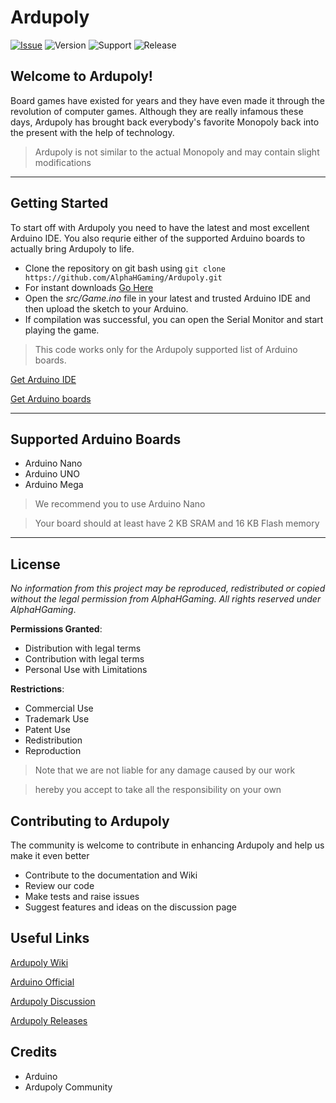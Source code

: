 # **Ardupoly**

[![Issue](https://img.shields.io/github/issues/CodedGamer56/Ardupoly)](https://github.com/CodedGamer56/Ardupoly/issues) ![Version](https://img.shields.io/badge/Version-1.0.0-blue) ![Support](https://img.shields.io/badge/Supports-Arduino%201.8.3-orange) ![Release](https://img.shields.io/badge/Release-Beta-yellow)

## Welcome to Ardupoly!

Board games have existed for years and they have even made it through the revolution of computer games. Although they are really infamous these days, Ardupoly has brought back everybody's favorite Monopoly back into the present with the help of technology.

> Ardupoly is not similar to the actual Monopoly and may contain slight modifications

---

## Getting Started

To start off with Ardupoly you need to have the latest and most excellent Arduino IDE. You also requrie either of the supported Arduino boards to actually bring Ardupoly to life.

+ Clone the repository on git bash using ```git clone https://github.com/AlphaHGaming/Ardupoly.git```
+ For instant downloads [Go Here](https://github.com/AlphaHGaming/Ardupoly/archive/refs/tags/v1.0.0-beta.zip) 
+ Open the _src/Game.ino_ file in your latest and trusted Arduino IDE and then upload the sketch to your Arduino. 
+ If compilation was successful, you can open the Serial Monitor and start playing the game. 

> This code works only for the Ardupoly supported list of Arduino boards.

[Get Arduino IDE](https://www.arduino.cc/en/software)

[Get Arduino boards](https://store.arduino.cc)

---

## Supported Arduino Boards

+ Arduino Nano
+ Arduino UNO
+ Arduino Mega

> We recommend you to use Arduino Nano

> Your board should at least have 2 KB SRAM and 16 KB Flash memory

---

## License

*No information from this project may be reproduced, redistributed or copied without the legal permission from AlphaHGaming.* 
*All rights reserved under AlphaHGaming*.

**Permissions Granted**: 
+ Distribution with legal terms
+ Contribution with legal terms
+ Personal Use with Limitations

**Restrictions**:
+ Commercial Use
+ Trademark Use
+ Patent Use
+ Redistribution
+ Reproduction 

> Note that we are not liable for any damage caused by our work

> hereby you accept to take all the responsibility on your own

## Contributing to Ardupoly

The community is welcome to contribute in enhancing Ardupoly and help us make it even better

+ Contribute to the documentation and Wiki
+ Review our code 
+ Make tests and raise issues
+ Suggest features and ideas on the discussion page

## Useful Links

[Ardupoly Wiki](https://github.com/AlphaHGaming/Ardupoly/wiki)

[Arduino Official](https://arduino.cc)

[Ardupoly Discussion](https://github.com/AlphaHGaming/Ardupoly/discussions)

[Ardupoly Releases](https://github.com/AlphaHGaming/Ardupoly/releases)

## Credits

+ Arduino
+ Ardupoly Community

